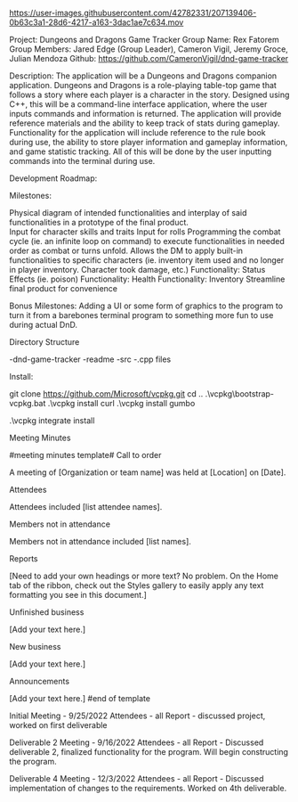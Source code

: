 



https://user-images.githubusercontent.com/42782331/207139406-0b63c3a1-28d6-4217-a163-3dac1ae7c634.mov











Project: Dungeons and Dragons Game Tracker
Group Name: Rex Fatorem
Group Members: Jared Edge (Group Leader), Cameron Vigil,  Jeremy Groce, Julian Mendoza
Github: https://github.com/CameronVigil/dnd-game-tracker


Description:
The application will be a Dungeons and Dragons companion application. Dungeons and Dragons is a role-playing table-top game that follows a story where each player is a character in the story. Designed using C++, this will be a command-line interface application, where the user inputs commands and information is returned. The application will provide reference materials and the ability to keep track of stats during gameplay. Functionality for the application will include reference to the rule book during use, the ability to store player information and gameplay information, and game statistic tracking. All of this will be done by the user inputting commands into the terminal during use.

Development Roadmap:

Milestones:

Physical diagram of intended functionalities and interplay of said functionalities in a prototype of the final product.  
Input for character skills and traits
Input for rolls 
Programming the combat cycle (ie. an infinite loop on command) to execute functionalities in needed order as combat or turns unfold.  Allows the DM to apply built-in functionalities to specific characters (ie. inventory item used and no longer in player inventory.  Character took damage, etc.)
Functionality: Status Effects (ie. poison)
Functionality: Health
Functionality: Inventory
Streamline final product for convenience 

Bonus Milestones:
Adding a UI or some form of graphics to the program to turn it from a barebones terminal program to something more fun to use during actual DnD.




Directory Structure

-dnd-game-tracker
  -readme
  -src
	-.cpp files



Install:

git clone https://github.com/Microsoft/vcpkg.git
cd ..
.\vcpkg\bootstrap-vcpkg.bat
.\vcpkg install curl
.\vcpkg install gumbo

.\vcpkg integrate install



Meeting Minutes

#meeting minutes template#
Call to order 

A meeting of [Organization or team name] was held at [Location] on [Date]. 

Attendees 

Attendees included [list attendee names]. 

Members not in attendance 

Members not in attendance included [list names]. 

Reports 

[Need to add your own headings or more text? No problem. On the Home tab of the ribbon, check out the Styles gallery to easily apply any text formatting you see in this document.] 

Unfinished business 

[Add your text here.] 

New business 

[Add your text here.] 

Announcements 

[Add your text here.]
#end of template

Initial Meeting - 9/25/2022
Attendees - all
Report - discussed project, worked on first deliverable

Deliverable 2 Meeting - 9/16/2022
Attendees - all
Report - Discussed deliverable 2, finalized functionality for the program.
Will begin constructing the program.

Deliverable 4 Meeting - 12/3/2022
Attendees - all
Report - Discussed implementation of changes to the requirements.  Worked on 4th deliverable.








